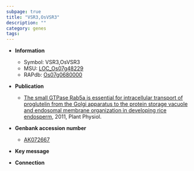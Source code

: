 ```yaml
---
subpage: true
title: "VSR3,OsVSR3"
description: ""
category: genes
tags: 
---
```


* **Information**  
    + Symbol: VSR3,OsVSR3  
    + MSU: [LOC_Os07g48229](http://rice.plantbiology.msu.edu/cgi-bin/ORF_infopage.cgi?orf=LOC_Os07g48229)  
    + RAPdb: [Os07g0680000](http://rapdb.dna.affrc.go.jp/viewer/gbrowse_details/irgsp1?name=Os07g0680000)  

* **Publication**  
    + [The small GTPase Rab5a is essential for intracellular transport of proglutelin from the Golgi apparatus to the protein storage vacuole and endosomal membrane organization in developing rice endosperm](http://www.ncbi.nlm.nih.gov/pubmed?term=The+small+GTPase+Rab5a+is+essential+for+intracellular+transport+of+proglutelin+from+the+Golgi+apparatus+to+the+protein+storage+vacuole+and+endosomal+membrane+organization+in+developing+rice+endosperm%5BTitle%5D), 2011, Plant Physiol.

* **Genbank accession number**  
    + [AK072667](http://www.ncbi.nlm.nih.gov/nuccore/AK072667)

* **Key message**  

* **Connection**  



